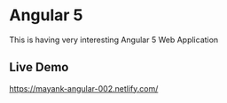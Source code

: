 # Angular 5
This is having very interesting Angular 5 Web Application

## Live Demo
https://mayank-angular-002.netlify.com/
